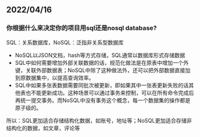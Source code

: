 ## 2022/04/16

### 你根据什么来决定你的项目用sql还是nosql database?

SQL：关系数据库，NoSQL：泛指非关系型数据库

- NoSQL以JSON文档，hash等方式存储，SQL通常以数据库形式存储数据
- SQL中如何需要增加外部关联数据的话，规范化做法是在原表中增加一个外键，关联外部数据表；NoSQL中除了这种做法外，还可以把外部数据直接加到原数据集中，以提高查询效率。
- SQL中如果多张表数据需要同批次被更新，即如果其中一张表更新失败的话其他表也不能更新成功。这种场景可以通过事务来控制，可以在所有命令完成后再统一提交事务。而NoSQL中没有事务这个概念，每一个数据集的操作都是原子级的。

所以：SQL更加适合存储结构化数据，如账号，地址等；NoSQL更加适合存储非结构化的数据，如文章，评论等